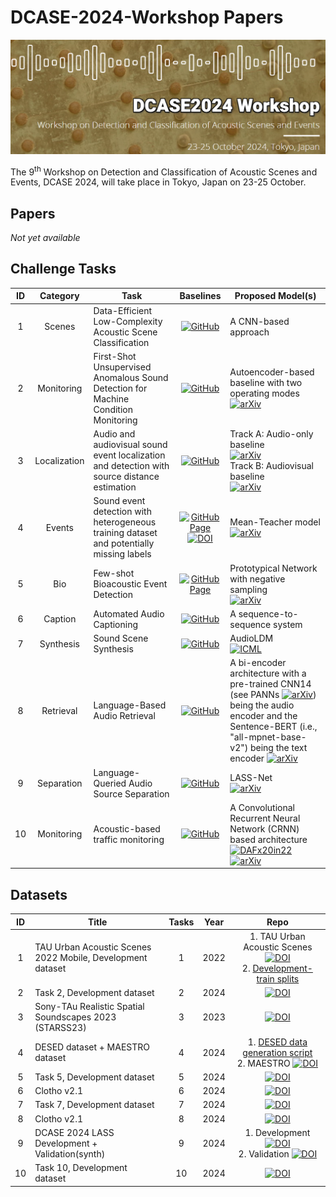 # DCASE-2024-Workshop Papers
<a href="https://dcase.community/workshop2024/"><img src="dcase2024-logo.png" width="800"/></a>

The 9<sup>th</sup> Workshop on Detection and Classification of Acoustic Scenes and Events, DCASE 2024, will take place in Tokyo, Japan on 23-25 October.

## Papers
<i> Not yet available </i>

## Challenge Tasks

| **ID** | **Category** | **Task**    |       **Baselines**             |    **Proposed Model(s)**    |                                                                                                       
|:------:|:------------:|-----------------|:---------------------------:|---------------------------|
| 1 | Scenes | Data-Efficient Low-Complexity Acoustic Scene Classification | [![GitHub](https://img.shields.io/github/stars/CPJKU/dcase2024_task1_baseline)](https://github.com/CPJKU/dcase2024_task1_baseline) | A CNN-based approach |
| 2 | Monitoring | First-Shot Unsupervised Anomalous Sound Detection for Machine Condition Monitoring | [![GitHub](https://img.shields.io/github/stars/nttcslab/dcase2023_task2_baseline_ae)](https://github.com/nttcslab/dcase2023_task2_baseline_ae) | Autoencoder-based baseline with two operating modes [![arXiv](https://img.shields.io/badge/arXiv-2303.00455-b31b1b.svg)](https://arxiv.org/pdf/2303.00455.pdf) |
| 3 | Localization | Audio and audiovisual sound event localization and detection with source distance estimation | [![GitHub](https://img.shields.io/github/stars/partha2409/DCASE2024_seld_baseline)](https://github.com/partha2409/DCASE2024_seld_baseline) | Track A: Audio-only baseline <br/> [![arXiv](https://img.shields.io/badge/arXiv-2111.08192-b31b1b.svg)](https://arxiv.org/pdf/2111.08192.pdf) <br/> Track B: Audiovisual baseline <br/> [![arXiv](https://img.shields.io/badge/arXiv-2312.09034-b31b1b.svg)](https://arxiv.org/pdf/2312.09034.pdf) | 
| 4 | Events | Sound event detection with heterogeneous training dataset and potentially missing labels | [![GitHub Page](https://img.shields.io/badge/GitHub-Page-159957.svg)](https://github.com/DCASE-REPO/DESED_task/tree/master/recipes/dcase2024_task4_baseline) <br/> [![DOI](https://zenodo.org/badge/DOI/10.5281/zenodo.11280943.svg)](https://doi.org/10.5281/zenodo.11280943) | Mean-Teacher model <br/> [![arXiv](https://img.shields.io/badge/arXiv-2406.08056-b31b1b.svg)](https://arxiv.org/abs/2406.08056) |
| 5 | Bio | Few-shot Bioacoustic Event Detection | [![GitHub Page](https://img.shields.io/badge/GitHub-Page-159957.svg)](https://github.com/c4dm/dcase-few-shot-bioacoustic/tree/main/baselines/dcase2024_task5) | Prototypical Network with negative sampling <br/> [![arXiv](https://img.shields.io/badge/arXiv-2403.18638-b31b1b.svg)](https://arxiv.org/pdf/2403.18638.pdf) |
| 6 | Caption | Automated Audio Captioning | [![GitHub](https://img.shields.io/github/stars/Labbeti/dcase2024-task6-baseline)](https://github.com/Labbeti/dcase2024-task6-baseline) | A sequence-to-sequence system | 
| 7 | Synthesis | Sound Scene Synthesis | [![GitHub](https://img.shields.io/github/stars/DCASE2024-Task7-Sound-Scene-Synthesis/AudioLDM-training-finetuning)](https://github.com/DCASE2024-Task7-Sound-Scene-Synthesis/AudioLDM-training-finetuning) | AudioLDM <br/> [![ICML](https://img.shields.io/badge/pdf-ICML-218.svg)](https://proceedings.mlr.press/v202/liu23f/liu23f.pdf) |
| 8 | Retrieval | Language-Based Audio Retrieval | [![GitHub](https://img.shields.io/github/stars/xieh97/dcase2023-audio-retrieval)](https://github.com/xieh97/dcase2023-audio-retrieval) | A bi-encoder architecture with a pre-trained CNN14 (see PANNs [![arXiv](https://img.shields.io/badge/arXiv-1912.10211-b31b1b.svg)](https://arxiv.org/pdf/1912.10211.pdf)) being the audio encoder and the Sentence-BERT (i.e., "all-mpnet-base-v2") being the text encoder [![arXiv](https://img.shields.io/badge/arXiv-1908.10084-b31b1b.svg)](https://arxiv.org/pdf/1908.10084.pdf) | 
| 9 | Separation | Language-Queried Audio Source Separation | [![GitHub](https://img.shields.io/github/stars/Audio-AGI/dcase2024_task9_baseline)](https://github.com/Audio-AGI/dcase2024_task9_baseline) | LASS-Net <br/> [![arXiv](https://img.shields.io/badge/arXiv-2203.15147-b31b1b.svg)](https://arxiv.org/pdf/2203.15147.pdf) |
| 10| Monitoring | Acoustic-based traffic monitoring | [![GitHub](https://img.shields.io/github/stars/boschresearch/acoustic-traffic-simulation-counting)](https://github.com/boschresearch/acoustic-traffic-simulation-counting) | A Convolutional Recurrent Neural Network (CRNN) based architecture <br/> [![DAFx20in22](https://img.shields.io/badge/pdf-DAFx20in22-2188.svg)](https://www.dafx.de/paper-archive/2022/papers/DAFx20in22_paper_9.pdf) <br/> [![arXiv](https://img.shields.io/badge/arXiv-2401.09308-b31b1b.svg)](https://arxiv.org/pdf/2401.09308.pdf)

## Datasets

| **ID** | **Title**                                                  | **Tasks** | **Year** |                                                                                                                                  **Repo**                                                                                                                                   |
|:------:|------------------------------------------------------------|:---------:|:--------:|:---------------------------------------------------------------------------------------------------------------------------------------------------------------------------------------------------------------------------------------------------------------------------:|
|   1    | TAU Urban Acoustic Scenes 2022 Mobile, Development dataset |     1     |   2022   |              1. TAU Urban Acoustic Scenes [![DOI](https://zenodo.org/badge/DOI/10.5281/zenodo.6337421.svg)](https://doi.org/10.5281/zenodo.6337421) <br/> 2. [Development-train splits](https://github.com/CPJKU/dcase2024_task1_baseline/releases/tag/files)               |
|   2    | Task 2, Development dataset                                |     2     | 2024 |                                                                                   [![DOI](https://zenodo.org/badge/DOI/10.5281/zenodo.10902294.svg)](https://zenodo.org/records/10902294)                                                                                   |
|   3    | Sony-TAu Realistic Spatial Soundscapes 2023 (STARSS23)     |     3     | 2023 |                                                                                    [![DOI](https://zenodo.org/badge/DOI/10.5281/zenodo.7709052.svg)](https://zenodo.org/records/7709052)                                                                                    |
|   4    | DESED dataset + MAESTRO dataset                            |     4     | 2024 | 1. [DESED data generation script](https://github.com/DCASE-REPO/DESED_task/blob/master/recipes/dcase2021_task4_baseline/generate_dcase_task4_2021.py) <br/> 2. MAESTRO [![DOI](https://zenodo.org/badge/DOI/10.5281/zenodo.7244360.svg)](https://zenodo.org/record/7244360) |
|   5    | Task 5, Development dataset |     5     | 2024 |                                                                                 [![DOI](https://zenodo.org/badge/DOI/10.5281/zenodo.10829604.svg)](https://doi.org/10.5281/zenodo.10829604)                                                                                 |
|   6    | Clotho v2.1 |     6     | 2024 |                                                                                    [![DOI](https://zenodo.org/badge/DOI/10.5281/zenodo.3490683.svg)](https://zenodo.org/record/3490683)                                                                                     |
|   7    | Task 7, Development dataset |     7     | 2024 |                                                                                   [![DOI](https://zenodo.org/badge/DOI/10.5281/zenodo.10869644.svg)](https://zenodo.org/records/10869644)                                                                                   |
| 8 | Clotho v2.1 |     8     | 2024 |                                                                                    [![DOI](https://zenodo.org/badge/DOI/10.5281/zenodo.4783391.svg)](https://zenodo.org/record/4783391)                                                                                     |
| 9 | DCASE 2024 LASS Development + Validation(synth) | 9 | 2024 | 1. Development [![DOI](https://zenodo.org/badge/DOI/10.5281/zenodo.10887496.svg)](https://zenodo.org/records/10887496) <br/> 2. Validation [![DOI](https://zenodo.org/badge/DOI/10.5281/zenodo.10886481.svg)](https://zenodo.org/records/10886481)             |
| 10 | Task 10, Development dataset | 10 | 2024 |                                                                                   [![DOI](https://zenodo.org/badge/DOI/10.5281/zenodo.10700792.svg)](https://zenodo.org/records/10700792)                                                                                   |
